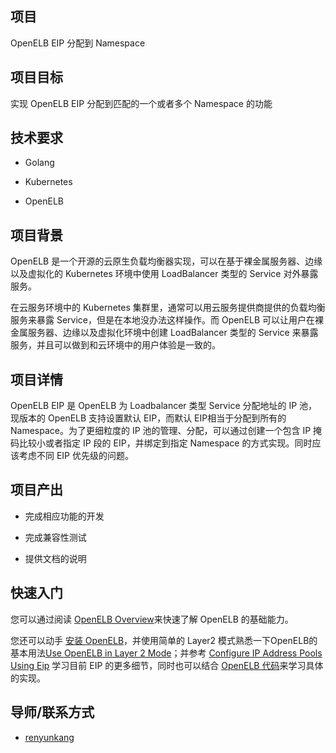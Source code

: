 ## 项目

OpenELB EIP 分配到 Namespace



## 项目目标

实现 OpenELB EIP 分配到匹配的一个或者多个 Namespace 的功能



## 技术要求
- Golang

- Kubernetes

- OpenELB

  

## 项目背景
OpenELB 是一个开源的云原生负载均衡器实现，可以在基于裸金属服务器、边缘以及虚拟化的 Kubernetes 环境中使用 LoadBalancer 类型的 Service 对外暴露服务。

在云服务环境中的 Kubernetes 集群里，通常可以用云服务提供商提供的负载均衡服务来暴露 Service，但是在本地没办法这样操作。而 OpenELB 可以让用户在裸金属服务器、边缘以及虚拟化环境中创建 LoadBalancer 类型的 Service 来暴露服务，并且可以做到和云环境中的用户体验是一致的。



## 项目详情

OpenELB EIP 是 OpenELB 为 Loadbalancer 类型 Service 分配地址的 IP 池，现版本的 OpenELB 支持设置默认 EIP，而默认 EIP相当于分配到所有的 Namespace。为了更细粒度的 IP 池的管理、分配，可以通过创建一个包含 IP 掩码比较小或者指定 IP 段的 EIP，并绑定到指定 Namespace 的方式实现。同时应该考虑不同 EIP 优先级的问题。



## 项目产出

- 完成相应功能的开发

- 完成兼容性测试

- 提供文档的说明

  

## 快速入门

您可以通过阅读 [OpenELB Overview](https://openelb.io/docs/overview/)来快速了解 OpenELB 的基础能力。

您还可以动手 [安装 OpenELB](https://openelb.io/docs/getting-started/installation/)，并使用简单的 Layer2 模式熟悉一下OpenELB的基本用法[Use OpenELB in Layer 2 Mode](https://openelb.io/docs/getting-started/usage/use-openelb-in-layer-2-mode/)；并参考 [Configure IP Address Pools Using Eip](https://openelb.io/docs/getting-started/configuration/configure-ip-address-pools-using-eip/) 学习目前 EIP 的更多细节，同时也可以结合 [OpenELB 代码](https://github.com/openelb/openelb)来学习具体的实现。



## 导师/联系方式

-   [renyunkang](https://github.com/renyunkang/)